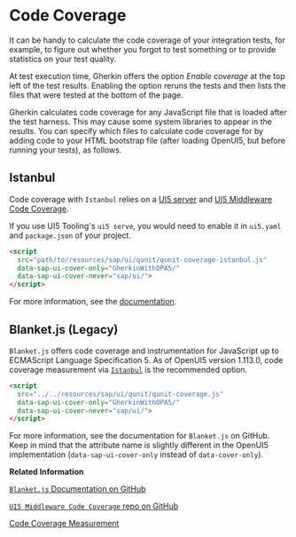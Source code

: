 <!-- loio20737a4c64f448d2af9b9745fbe5d762 -->

# Code Coverage

It can be handy to calculate the code coverage of your integration tests, for example, to figure out whether you forgot to test something or to provide statistics on your test quality.

At test execution time, Gherkin offers the option *Enable coverage* at the top left of the test results. Enabling the option reruns the tests and then lists the files that were tested at the bottom of the page.

Gherkin calculates code coverage for any JavaScript file that is loaded after the test harness. This may cause some system libraries to appear in the results. You can specify which files to calculate code coverage for by adding code to your HTML bootstrap file \(after loading OpenUI5, but before running your tests\), as follows.



<a name="loio20737a4c64f448d2af9b9745fbe5d762__section_ISTANBUL"/>

## Istanbul

Code coverage with `Istanbul` relies on a [UI5 server](https://sap.github.io/ui5-tooling/stable/pages/Server/) and [UI5 Middleware Code Coverage](https://github.com/SAP/ui5-tooling-extensions/tree/main/packages/middleware-code-coverage).

If you use UI5 Tooling's `ui5 serve`, you would need to enable it in `ui5.yaml` and `package.json` of your project.

```html
<script
  src="path/to/resources/sap/ui/qunit/qunit-coverage-istanbul.js"
  data-sap-ui-cover-only="GherkinWithOPA5/"
  data-sap-ui-cover-never="sap/ui/">
</script>
```

For more information, see the [documentation](https://github.com/SAP/ui5-tooling-extensions/tree/main/packages/middleware-code-coverage).



<a name="loio20737a4c64f448d2af9b9745fbe5d762__section_k3n_wz4_fwb"/>

## Blanket.js \(Legacy\)

`Blanket.js` offers code coverage and instrumentation for JavaScript up to ECMAScript Language Specification 5. As of OpenUI5 version 1.113.0, code coverage measurement via [`Istanbul`](code-coverage-20737a4.md#loio20737a4c64f448d2af9b9745fbe5d762__section_ISTANBUL) is the recommended option.

```html
<script
  src="../../resources/sap/ui/qunit/qunit-coverage.js"
  data-sap-ui-cover-only="GherkinWithOPA5/"
  data-sap-ui-cover-never="sap/ui/">
</script>
```

For more information, see the documentation for `Blanket.js` on GitHub. Keep in mind that the attribute name is slightly different in the OpenUI5 implementation \(`data-sap-ui-cover-only` instead of `data-cover-only`\).

**Related Information**  


[`Blanket.js` Documentation on GitHub](https://github.com/alex-seville/blanket/blob/-/docs/intermediate_browser.md)

[`UI5 Middleware Code Coverage` repo on GitHub](https://github.com/SAP/ui5-tooling-extensions/blob/-/packages/middleware-code-coverage)

[Code Coverage Measurement](code-coverage-measurement-7ef3242.md "You can measure the code coverage either via HTML or JavaScript code using a code coverage tool like Istanbul (default) or Blanket.js (legacy).")

